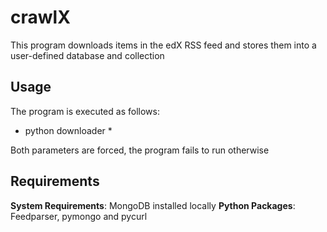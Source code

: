 # crawlX
This program downloads items in the edX RSS feed and stores them into a user-defined database and collection

## Usage

The program is executed as follows:

* python downloader <dbName> <colName> *

Both parameters are forced, the program fails to run otherwise

## Requirements

**System Requirements**: MongoDB installed locally
**Python Packages**: Feedparser, pymongo and pycurl
